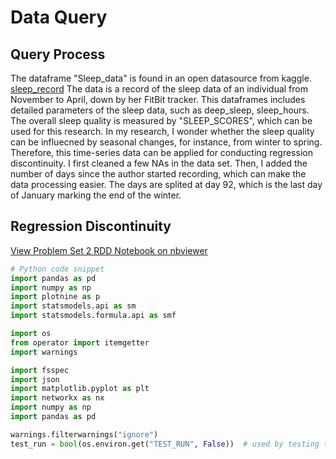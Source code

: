 # Data Query

## Query Process
The dataframe "Sleep_data" is found in an open datasource from kaggle. [sleep_record](https://www.kaggle.com/datasets/riinuanslan/sleep-data-from-fitbit-tracker) The data is a record of the sleep data of an individual from November to April, down by her FitBit tracker. This dataframes includes detailed parameters of the sleep data, such as deep_sleep, sleep_hours. The overall sleep quality is measured by "SLEEP_SCORES", which can be used for this research. In my research, I wonder whether the sleep quality can be influecned by seasonal changes, for instance, from winter to spring. Therefore, this time-series data can be applied for conducting regression discontinuity. I first cleaned a few NAs in the data set. Then, I added the number of days since the author started recording, which can make the data processing easier. The days are splited at day 92, which is the last day of January marking the end of the winter.
## Regression Discontinuity
[View Problem Set 2 RDD Notebook on nbviewer](https://nbviewer.jupyter.org/github/Rising-Stars-by-Sunshine/STATS201-Qinyi-Chen-PS2/blob/main/Code/Problem_Set_2_RDD.ipynb)

```python
# Python code snippet
import pandas as pd
import numpy as np
import plotnine as p
import statsmodels.api as sm
import statsmodels.formula.api as smf

import os
from operator import itemgetter
import warnings

import fsspec
import json
import matplotlib.pyplot as plt
import networkx as nx
import numpy as np
import pandas as pd

warnings.filterwarnings("ignore")
test_run = bool(os.environ.get("TEST_RUN", False))  # used by testing to run the notebook as a script



